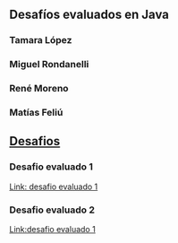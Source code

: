 ## Desafíos evaluados en Java

### Tamara López
### Miguel Rondanelli
### René Moreno
### Matías Feliú

## <ins>Desafios</ins>

### Desafio evaluado 1

[Link: desafio evaluado 1](/src/cl/praxis/Desafio1/Main.java)
### Desafio evaluado 2
[Link:desafio evaluado 1](/src/cl/praxis/Desafio2/PatronesAnidados.java)


